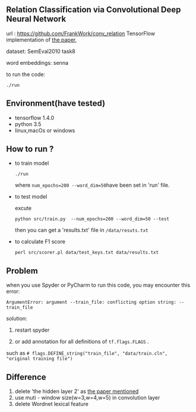 ## Relation Classification via Convolutional Deep Neural Network

url : https://github.com/FrankWork/conv_relation
TensorFlow implementation of [the paper](http://www.aclweb.org/anthology/C14-1220),

dataset: SemEval2010 task8

word embeddings: senna

to run the code:
```
./run
```

## Environment(have tested)
- tensorflow 1.4.0
- python 3.5
- linux,macOs or windows

## How to run ?

- to train model

    `./run`
    
    where ```num_epochs=200 --word_dim=50```have been set in 'run' file.
-  to test model
 
    excute 

    `python src/train.py  --num_epochs=200 --word_dim=50 --test`

    then you can get a 'results.txt'  file in ```/data/resuts.txt```

- to calculate F1 score

    ```perl src/scorer.pl data/test_keys.txt data/results.txt```



##  Problem
when you use Spyder or PyCharm to run this code, you may encounter this error: 

```
ArgumentError: argument --train_file: conflicting option string: --train_file
```

solution:

1. restart spyder

2. or add annotation for all definitions of ```tf.flags.FLAGS``` .

such as ```# flags.DEFINE_string("train_file", "data/train.cln", 
                             "original training file")```

## Difference 

1. delete 'the hidden layer 2' as [the paper mentioned](http://www.aclweb.org/anthology/C14-1220)
2. use muti - window size(w=3,w=4,w=5) in convolution layer
3. delete Wordnet lexical feature




